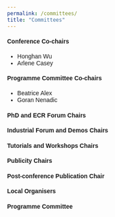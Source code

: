```yaml
---
permalink: /committees/
title: "Committees"
---
```


<html>
<meta name="viewport" content="width=device-width, initial-scale=1"> 
<head>
<style>
body {
  font-family: sans-serif;
}
a:link {
  color:  black;
  background-color: transparent;
  text-decoration: none;
}
a:visited {
  color: black;
  background-color: #F0F8FF;
  text-decoration: none;
}
a:hover {
  color: #003865;
  background-color: #F0F8FF;
  text-decoration: underline;
}
a:active {
  color: #003865;
  background-color: #F8F8FF;
  text-decoration: underline;
}
</style>
</head>
    
<body>
    <h4>Conference Co-chairs</h4> 
    <ul>
      <li>Honghan Wu</li>
      <li>Arlene Casey</li>
    </ul>
    <h4>Programme Committee Co-chairs</h4>
    <ul>
      <li>Beatrice Alex</li>
      <li>Goran Nenadic</li>
    </ul>
    <h4>PhD and ECR Forum Chairs</h4>
    <!-- <ul> </ul> -->
    <h4>Industrial Forum and Demos Chairs</h4>
    <!-- <ul> </ul> -->
    <h4>Tutorials and Workshops Chairs</h4>   
    <!-- <ul> </ul> -->
    <h4>Publicity Chairs</h4>
    <!-- <ul> </ul> -->
    <h4>Post-conference Publication Chair</h4>
    <!-- <ul> Phoey Teh </ul> -->
    <h4>Local Organisers</h4>
    <!-- <ul> </ul> -->
    <h4>Programme Committee</h4>
    <!-- <ul> </ul> -->
</body>
</html>



